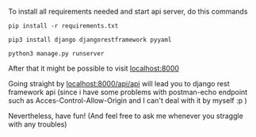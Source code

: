 To install all requirements needed and start api server, do this commands

`pip install -r requirements.txt`

`pip3 install django djangorestframework pyyaml`

`python3 manage.py runserver`

After that it might be possible to visit [localhost:8000](url) 

Going straight by [localhost:8000/api/api](url) will lead you to django rest framework api (since i have some problems with postman-echo endpoint such as Acces-Control-Allow-Origin and I can't deal with it by myself :p )

Nevertheless, have fun! (And feel free to ask me whenever you straggle with any troubles)
